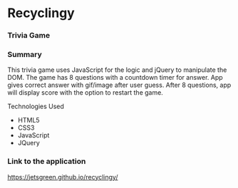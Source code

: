 # Recyclingy

### Trivia Game

### Summary

This trivia game uses JavaScript for the logic and jQuery to manipulate the DOM. The game has 8 questions 
with a countdown timer for answer. App gives correct answer with gif/image after user guess. After 8 questions, app will 
display score with the option to restart the game.

Technologies Used
* HTML5 
* CSS3 
* JavaScript 
* JQuery

### Link to the application

https://jetsgreen.github.io/recyclingy/
